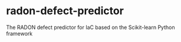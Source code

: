 # radon-defect-predictor
The RADON defect predictor for IaC based on the Scikit-learn Python framework
